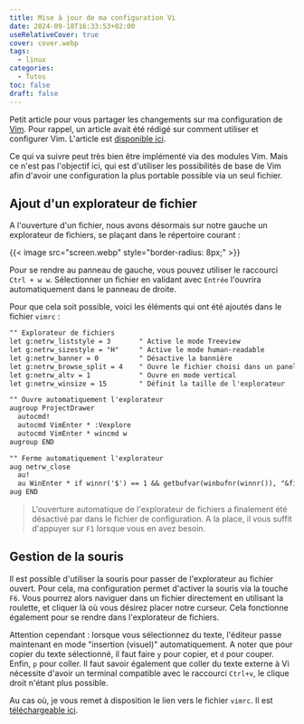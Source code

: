 ```yaml
---
title: Mise à jour de ma configuration Vi
date: 2024-09-18T16:33:53+02:00
useRelativeCover: true
cover: cover.webp
tags:
  - linux
categories:
  - Tutos
toc: false
draft: false
---
```


Petit article pour vous partager les changements sur ma configuration de [Vim](https://www.vim.org/). Pour rappel, un article avait été rédigé sur comment utiliser et configurer Vim. L'article est [disponible ici](/posts/vi-na-pas-dit-son-dernier-mot).

Ce qui va suivre peut très bien être implémenté via des modules Vim. Mais ce n'est pas l'objectif ici, qui est d'utiliser les possibilités de base de Vim afin d'avoir une configuration la plus portable possible via un seul fichier.

## Ajout d'un explorateur de fichier

A l'ouverture d'un fichier, nous avons désormais sur notre gauche un explorateur de fichiers, se plaçant dans le répertoire courant :

{{< image src="screen.webp" style="border-radius: 8px;" >}}

Pour se rendre au panneau de gauche, vous pouvez utiliser le raccourci `Ctrl + w w`. Sélectionner un fichier en validant avec `Entrée` l'ouvrira automatiquement dans le panneau de droite.

Pour que cela soit possible, voici les éléments qui ont été ajoutés dans le fichier `vimrc` :

```txt
"" Explorateur de fichiers
let g:netrw_liststyle = 3       " Active le mode Treeview
let g:netrw_sizestyle = "H"     " Active le mode human-readable
let g:netrw_banner = 0          " Désactive la bannière
let g:netrw_browse_split = 4    " Ouvre le fichier choisi dans un panel
let g:netrw_altv = 1            " Ouvre en mode vertical
let g:netrw_winsize = 15        " Définit la taille de l'explorateur

"" Ouvre automatiquement l'explorateur
augroup ProjectDrawer
  autocmd!
  autocmd VimEnter * :Vexplore
  autocmd VimEnter * wincmd w
augroup END

"" Ferme automatiquement l'explorateur
aug netrw_close
  au!
  au WinEnter * if winnr('$') == 1 && getbufvar(winbufnr(winnr()), "&filetype") == "netrw"|q|endif
aug END
```

> L'ouverture automatique de l'explorateur de fichiers a finalement été désactivé par dans le fichier de configuration. A la place, il vous suffit d'appuyer sur `F1` lorsque vous en avez besoin.

## Gestion de la souris

Il est possible d'utiliser la souris pour passer de l'explorateur au fichier ouvert. Pour cela, ma configuration permet d'activer la souris via la touche `F6`. Vous pourrez alors naviguer dans un fichier directement en utilisant la roulette, et cliquer là où vous désirez placer notre curseur. Cela fonctionne également pour se rendre dans l'explorateur de fichiers.

Attention cependant : lorsque vous sélectionnez du texte, l'éditeur passe maintenant en mode "insertion (visuel)" automatiquement. A noter que pour copier du texte sélectionné, il faut faire `y` pour copier, et `d` pour couper. Enfin, `p` pour coller. Il faut savoir également que coller du texte externe à Vi nécessite d'avoir un terminal compatible avec le raccourci `Ctrl+v`, le clique droit n'étant plus possible.

Au cas où, je vous remet à disposition le lien vers le fichier `vimrc`. Il est [téléchargeable ici](/files/vi-na-pas-dit-son-dernier-mot/vimrc).

